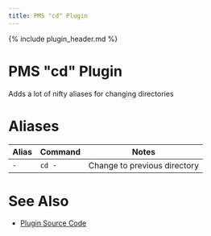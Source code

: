 ```yaml
---
title: PMS "cd" Plugin
---
```

{% include plugin_header.md %}

# PMS "cd" Plugin
Adds a lot of nifty aliases for changing directories

# Aliases
| Alias | Command | Notes |
| --- | --- | --- |
| `-` | `cd -` | Change to previous directory |

# See Also
* [Plugin Source Code](https://github.com/JoshuaEstes/pms/tree/master/plugins/cd)
